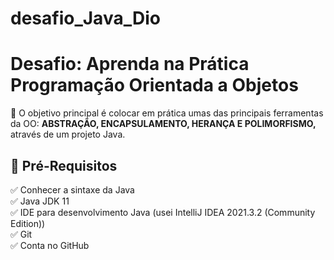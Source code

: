 # desafio_Java_Dio

<h1> Desafio: Aprenda na Prática Programação Orientada a Objetos</h1>

💎 O objetivo principal é colocar em prática umas das principais ferramentas da OO: <strong>ABSTRAÇÃO, ENCAPSULAMENTO, HERANÇA E POLIMORFISMO,</strong> através de um projeto Java. </p>

<h2>🛑 Pré-Requisitos</h2>

<p>
✅ Conhecer a sintaxe da Java<br>
✅ Java JDK 11<br>
✅ IDE para desenvolvimento Java (usei IntelliJ IDEA 2021.3.2 (Community Edition))<br>
✅ Git<br>
✅ Conta no GitHub<br>
</p>
